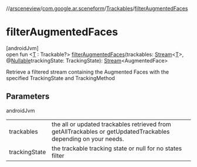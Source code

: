 //[arsceneview](../../../index.md)/[com.google.ar.sceneform](../index.md)/[Trackables](index.md)/[filterAugmentedFaces](filter-augmented-faces.md)

# filterAugmentedFaces

[androidJvm]\
open fun &lt;[T](filter-augmented-faces.md) : Trackable?&gt; [filterAugmentedFaces](filter-augmented-faces.md)(trackables: [Stream](https://developer.android.com/reference/kotlin/java/util/stream/Stream.html)&lt;[T](https://developer.android.com/reference/kotlin/java/lang/Enum.html#valueof)&gt;, @[Nullable](https://developer.android.com/reference/kotlin/androidx/annotation/Nullable.html)trackingState: TrackingState): [Stream](https://developer.android.com/reference/kotlin/java/util/stream/Stream.html)&lt;AugmentedFace&gt;

Retrieve a filtered stream containing the Augmented Faces with the specified TrackingState and TrackingMethod

## Parameters

androidJvm

| | |
|---|---|
| trackables | the all or updated trackables retrieved from getAllTrackables or getUpdatedTrackables depending on your needs. |
| trackingState | the trackable tracking state or null for no states filter |
